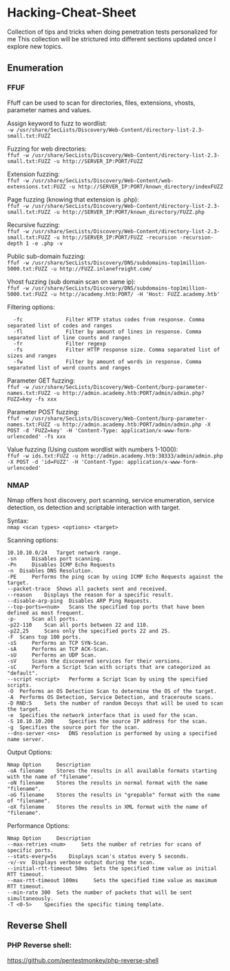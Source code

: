 # Hacking-Cheat-Sheet
Collection of tips and tricks when doing penetration tests personalized for me
This collection will be strictured into different sections updated once I explore new topics.

## Enumeration

### FFUF

Ffuff can be used to scan for directories, files, extensions, vhosts, parameter names and values. 

Assign keyword to fuzz to wordlist:<br>
`-w /usr/share/SecLists/Discovery/Web-Content/directory-list-2.3-small.txt:FUZZ`

Fuzzing for web directories:<br>
`ffuf -w /usr/share/SecLists/Discovery/Web-Content/directory-list-2.3-small.txt:FUZZ -u http://SERVER_IP:PORT/FUZZ`

Extension fuzzing: <br>
`ffuf -w /usr/share/SecLists/Discovery/Web-Content/web-extensions.txt:FUZZ -u http://SERVER_IP:PORT/known_directory/indexFUZZ`

Page fuzzing (knowing that extension is .php): <br>
`ffuf -w /usr/share/SecLists/Discovery/Web-Content/directory-list-2.3-small.txt:FUZZ -u http://SERVER_IP:PORT/known_directory/FUZZ.php`

Recursive fuzzing: <br>
`ffuf -w /usr/share/SecLists/Discovery/Web-Content/directory-list-2.3-small.txt:FUZZ -u http://SERVER_IP:PORT/FUZZ -recursion -recursion-depth 1 -e .php -v`

Public sub-domain fuzzing: <br>
`ffuf -w /usr/share/SecLists/Discovery/DNS/subdomains-top1million-5000.txt:FUZZ -u http://FUZZ.inlanefreight.com/`

Vhost fuzzing (sub domain scan on same ip):<br>
`ffuf -w /usr/share/SecLists/Discovery/DNS/subdomains-top1million-5000.txt:FUZZ -u http://academy.htb:PORT/ -H 'Host: FUZZ.academy.htb'`

Filtering options:
```
  -fc              Filter HTTP status codes from response. Comma separated list of codes and ranges
  -fl              Filter by amount of lines in response. Comma separated list of line counts and ranges
  -fr              Filter regexp
  -fs              Filter HTTP response size. Comma separated list of sizes and ranges
  -fw              Filter by amount of words in response. Comma separated list of word counts and ranges
```
Parameter GET fuzzing:<br>
`ffuf -w /usr/share/SecLists/Discovery/Web-Content/burp-parameter-names.txt:FUZZ -u http://admin.academy.htb:PORT/admin/admin.php?FUZZ=key -fs xxx`

Parameter POST fuzzing:<br>
`ffuf -w /usr/share/SecLists/Discovery/Web-Content/burp-parameter-names.txt:FUZZ -u http://admin.academy.htb:PORT/admin/admin.php -X POST -d 'FUZZ=key' -H 'Content-Type: application/x-www-form-urlencoded' -fs xxx`

Value fuzzing (Using custom wordlist with numbers 1-1000): <br>
`ffuf -w ids.txt:FUZZ -u http://admin.academy.htb:30333/admin/admin.php -X POST -d 'id=FUZZ' -H 'Content-Type: application/x-www-form-urlencoded'`

### NMAP

Nmap offers host discovery, port scanning, service enumeration, service detection, os detection and scriptable interaction with target. 

Syntax:<br>
`nmap <scan types> <options> <target>`

Scanning options:
```
10.10.10.0/24 	Target network range.
-sn 	Disables port scanning.
-Pn 	Disables ICMP Echo Requests
-n 	Disables DNS Resolution.
-PE 	Performs the ping scan by using ICMP Echo Requests against the target.
--packet-trace 	Shows all packets sent and received.
--reason 	Displays the reason for a specific result.
--disable-arp-ping 	Disables ARP Ping Requests.
--top-ports=<num> 	Scans the specified top ports that have been defined as most frequent.
-p- 	Scan all ports.
-p22-110 	Scan all ports between 22 and 110.
-p22,25 	Scans only the specified ports 22 and 25.
-F 	Scans top 100 ports.
-sS 	Performs an TCP SYN-Scan.
-sA 	Performs an TCP ACK-Scan.
-sU 	Performs an UDP Scan.
-sV 	Scans the discovered services for their versions.
-sC 	Perform a Script Scan with scripts that are categorized as "default".
--script <script> 	Performs a Script Scan by using the specified scripts.
-O 	Performs an OS Detection Scan to determine the OS of the target.
-A 	Performs OS Detection, Service Detection, and traceroute scans.
-D RND:5 	Sets the number of random Decoys that will be used to scan the target.
-e 	Specifies the network interface that is used for the scan.
-S 10.10.10.200 	Specifies the source IP address for the scan.
-g 	Specifies the source port for the scan.
--dns-server <ns> 	DNS resolution is performed by using a specified name server.
```
Output Options:
```
Nmap Option 	Description
-oA filename 	Stores the results in all available formats starting with the name of "filename".
-oN filename 	Stores the results in normal format with the name "filename".
-oG filename 	Stores the results in "grepable" format with the name of "filename".
-oX filename 	Stores the results in XML format with the name of "filename".
```
Performance Options:
```
Nmap Option 	Description
--max-retries <num> 	Sets the number of retries for scans of specific ports.
--stats-every=5s 	Displays scan's status every 5 seconds.
-v/-vv 	Displays verbose output during the scan.
--initial-rtt-timeout 50ms 	Sets the specified time value as initial RTT timeout.
--max-rtt-timeout 100ms 	Sets the specified time value as maximum RTT timeout.
--min-rate 300 	Sets the number of packets that will be sent simultaneously.
-T <0-5> 	Specifies the specific timing template.
```


## Reverse Shell

### PHP Reverse shell:

https://github.com/pentestmonkey/php-reverse-shell



